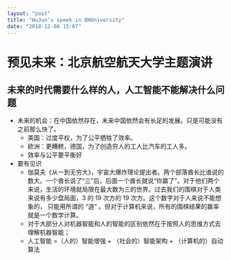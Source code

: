```yaml
---
layout: "post"
title: "WuJun's speek in BHUniversity"
date: "2018-12-08 15:07"
---
```


# 预见未来：北京航空航天大学主题演讲

## 未来的时代需要什么样的人，人工智能不能解决什么问题

- 未来的机会：在中国依然存在，未来中国依然会有长足的发展。只是可能没有之前那么快了。
  - 美国：过度平权，为了公平牺牲了效率。
  - 欧洲：更糟糕，德国，为了创造穷人的工人比汽车的工人多。
  - 效率与公平要平衡好
- 要有见识
  - 伽莫夫《从一到无穷大》，宇宙大爆炸理论提出者。两个部落酋长比谁说的数大。一个酋长说了“三”后，后面一个酋长就说“你赢了”。对于他们两个来说，生活的环境就局限在最大数为三的世界。过去我们的围棋对于人类来说有多少盘局面，3 的 19 次方的 19 次方。这个数字对于人来说不能想象的， 只能用所谓的 “道” 。但对于计算机来说，所有的围棋结果的赢率就是一个数学计算。
  - 对于大部分人对机器智能和人的智能的区别依然在于按照人的思维方式去理解机器智能；
  - 人工智能 =（人的）智能增强 + （社会的）智能架构 + （计算机的）自动算法
